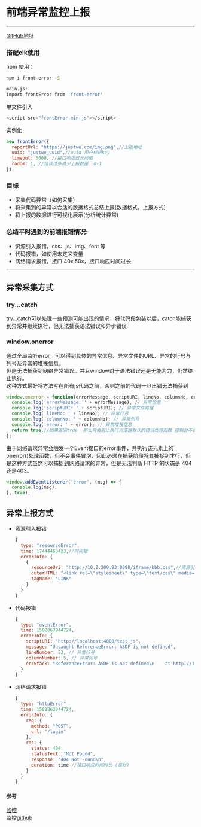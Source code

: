 # 前端异常监控上报  
---

[GitHub地址](https://github.com/justwe7/frontError)  

### 搭配elk使用  
npm 使用：
``` bash
npm i front-error -S 

main.js: 
import frontError from 'front-error'
```
单文件引入
```javascript
<script src="frontError.min.js"></script>
```

实例化
```javascript
new frontError({
  reportUrl: "https://justwe.com/img.png",//上报地址
  uuid: "justwe_uuid",//uuid 用户标识key
  timeout: 5000, //接口响应过长阈值
  radom: 1, //错误过多减少上报数量  0-1
})
```

### 目标

- 采集代码异常（如何采集）
- 将采集到的异常以合适的数据格式总结上报(数据格式，上报方式)
- 将上报的数据进行可视化展示(分析统计异常)

### 总结平时遇到的前端报错情况:

- 资源引入报错，css、js、img、font 等
- 代码报错，如使用未定义变量
- 网络请求报错，接口 40x,50x，接口响应时间过长

---

## 异常采集方式

### try...catch
try...catch可以处理一些预测可能出现的情况，将代码段包装以后，catch能捕获到异常并继续执行，但无法捕获语法错误和异步错误

### window.onerror
通过全局监听error，可以得到具体的异常信息、异常文件的URL、异常的行号与列号及异常的堆栈信息。   
但是无法捕获到网络异常错误。并且window对于语法错误还是无能为力，仍然终止执行。   
这种方式最好将方法写在所有js代码之前，否则之前的代码一旦出错无法捕获到

```javascript
window.onerror = function(errorMessage, scriptURI, lineNo, columnNo, error) {
  console.log('errorMessage: ' + errorMessage); // 异常信息
  console.log('scriptURI: ' + scriptURI); // 异常文件路径
  console.log('lineNo: ' + lineNo); // 异常行号
  console.log('columnNo: ' + columnNo); // 异常列号
  console.log('error: ' + error); // 异常堆栈信息
  return true;//如果返回true  那么将会阻止执行浏览器默认的错误处理函数 控制台不会抛错
};
```

由于网络请求异常会触发一个Event接口的error事件，并执行该元素上的onerror()处理函数，但不会事件冒泡，因此必须在捕获阶段将其捕捉到才行，但是这种方式虽然可以捕捉到网络请求的异常，但是无法判断 HTTP 的状态是 404 还是403。
```javascript
window.addEventListener('error', (msg) => {
  console.log(msg);
}, true);
```

## 异常上报方式
- 资源引入报错
  ```javascript
  {
    type: "resourceError",
    time: 17444463423,//时间戳
    errorInfo: {
      {
        resourceUri: "http://10.2.200.83:8080/iframe/bbb.css",//资源引入地址
        outerHTML: "<link rel=\"stylesheet\" type=\"text/css\" media=\"screen\" href=\"bbb.css\">",
        tagName: "LINK"
      }
    }
  }
  ```
- 代码报错
  ```javascript   
  {
    type: "eventError",
    time: 1502863944724,
    errorInfo: {
      scriptURI: "http://localhost:4000/test.js",
      message: "Uncaught ReferenceError: ASDF is not defined",
      lineNumber: 23, // 异常行号
      columnNumber: 5, // 异常列号
      errStack: "ReferenceError: ASDF is not defined\n    at http://10.2.200.83:8080/iframe/b.html:23:5"//报错堆栈
    }
  }
  ```
- 网络请求报错
  ```javascript   
  {
    type: "httpError"
    time: 1502863944724,
    errorInfo: {
      req: {
        method: "POST",
        url: "/login"
      },
      res: {
        status: 404,
        statusText: "Not Found",
        response: "404 Not Found\n",
        duration: time //接口响应时间时长 (毫秒)
      }
    }
  }
  ```

#### 参考   
[监控](https://segmentfault.com/a/1190000016959011#articleHeader10)    
[监控github](https://github.com/happylindz/blog/issues/5)